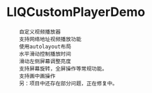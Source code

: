 # LlQCustomPlayerDemo

        自定义视频播放器
        支持网络地址视频播放功能
        使用autolayout布局 
        水平滑动控制播放时间
        滑动左侧屏幕调整亮度
        支持屏幕旋转，全屏操作等常规功能。
        支持画中画操作
        另：项目中还存在部分问题，正在修复中。
